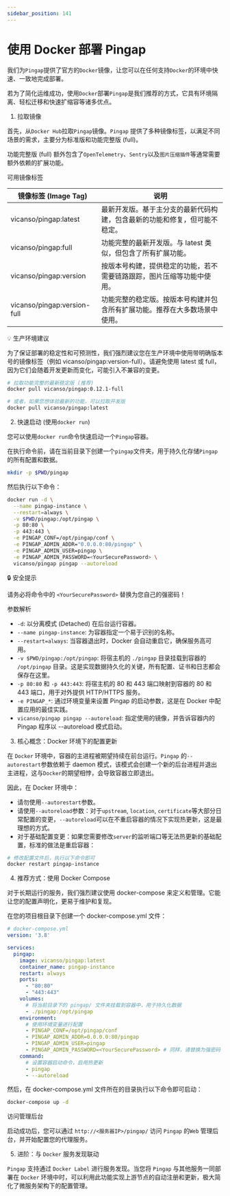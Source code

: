 ```yaml
---
sidebar_position: 141
---
```


# 使用 Docker 部署 Pingap

我们为`Pingap`提供了官方的`Docker`镜像，让您可以在任何支持`Docker`的环境中快速、一致地完成部署。

若为了简化运维成功，使用`Docker`部署`Pingap`是我们推荐的方式，它具有环境隔离、轻松迁移和快速扩缩容等诸多优点。

1. 拉取镜像

首先，从`Docker Hub`拉取`Pingap`镜像。`Pingap` 提供了多种镜像标签，以满足不同场景的需求，主要分为标准版和功能完整版 (full)。

功能完整版 (full) 额外包含了`OpenTelemetry`、`Sentry`以及`图片压缩插件`等通常需要额外依赖的扩展功能。

可用镜像标签

| 镜像标签 (Image Tag)        | 说明                                                                       |
| --------------------------- | -------------------------------------------------------------------------- |
| vicanso/pingap:latest       | 最新开发版。基于主分支的最新代码构建，包含最新的功能和修复，但可能不稳定。 |
| vicanso/pingap:full         | 功能完整的最新开发版。与 latest 类似，但包含了所有扩展功能。               |
| vicanso/pingap:version      | 按版本号构建，提供稳定的功能，若不需要链路跟踪，图片压缩等功能中使用。     |
| vicanso/pingap:version-full | 功能完整的稳定版。按版本号构建并包含所有扩展功能。推荐在大多数场景中使用。 |


💡 生产环境建议

为了保证部署的稳定性和可预测性，我们强烈建议您在生产环境中使用带明确版本号的镜像标签（例如 vicanso/pingap:version-full）。请避免使用 latest 或 full，因为它们会随着开发更新而变化，可能引入不兼容的变更。

```bash
# 拉取功能完整的最新稳定版 (推荐)
docker pull vicanso/pingap:0.12.1-full

# 或者，如果您想体验最新的功能，可以拉取开发版
docker pull vicanso/pingap:latest
```


2. 快速启动 (使用`docker run`)

您可以使用`docker run`命令快速启动一个`Pingap`容器。

在执行命令前，请在当前目录下创建一个`pingap`文件夹，用于持久化存储`Pingap`的所有配置和数据。

```bash
mkdir -p $PWD/pingap
```

然后执行以下命令：

```bash
docker run -d \
  --name pingap-instance \
  --restart=always \
  -v $PWD/pingap:/opt/pingap \
  -p 80:80 \
  -p 443:443 \
  -e PINGAP_CONF=/opt/pingap/conf \
  -e PINGAP_ADMIN_ADDR="0.0.0.0:80/pingap" \
  -e PINGAP_ADMIN_USER=pingap \
  -e PINGAP_ADMIN_PASSWORD=<YourSecurePassword> \
  vicanso/pingap pingap --autoreload
```


🔒 安全提示

请务必将命令中的 `<YourSecurePassword>` 替换为您自己的强密码！

参数解析
- `-d`: 以分离模式 (Detached) 在后台运行容器。
- `--name pingap-instance`: 为容器指定一个易于识别的名称。
- `--restart=always`: 当容器退出时，Docker 会自动重启它，确保服务高可用。
- `-v $PWD/pingap:/opt/pingap`: 将宿主机的 `./pingap` 目录挂载到容器的 `/opt/pingap` 目录。这是实现数据持久化的关键，所有配置、证书和日志都会保存在这里。
- `-p 80:80` 和 `-p 443:443`: 将宿主机的 80 和 443 端口映射到容器的 80 和 443 端口，用于对外提供 HTTP/HTTPS 服务。
- `-e PINGAP_*`: 通过环境变量来设置 Pingap 的启动参数，这是在 Docker 中配置应用的最佳实践。
- `vicanso/pingap pingap --autoreload`: 指定使用的镜像，并告诉容器内的 Pingap 程序以 --autoreload 模式启动。


3. 核心概念：Docker 环境下的配置更新

在 `Docker` 环境中，容器的主进程被期望持续在前台运行。`Pingap` 的`--autorestart`参数依赖于 daemon 模式，该模式会创建一个新的后台进程并退出主进程，这与`Docker`的期望相悖，会导致容器立即退出。

因此，在 Docker 环境中：

- 请勿使用`--autorestart`参数。
- 请使用`--autoreload`参数：对于`upstream`, `location`, `certificate`等大部分日常配置的变更，`--autoreload`可以在不重启容器的情况下实现热更新，这是最理想的方式。
- 对于基础配置变更：如果您需要修改`server`的监听端口等无法热更新的基础配置，标准的做法是重启容器：

```bash
# 修改配置文件后，执行以下命令即可
docker restart pingap-instance
```

4. 推荐方式：使用 Docker Compose

对于长期运行的服务，我们强烈建议使用 docker-compose 来定义和管理。它能让您的配置声明化，更易于维护和复现。

在您的项目根目录下创建一个 docker-compose.yml 文件：

```yaml
# docker-compose.yml
version: '3.8'

services:
  pingap:
    image: vicanso/pingap:latest
    container_name: pingap-instance
    restart: always
    ports:
      - "80:80"
      - "443:443"
    volumes:
      # 将当前目录下的 pingap/ 文件夹挂载到容器中，用于持久化数据
      - ./pingap:/opt/pingap
    environment:
      # 使用环境变量进行配置
      - PINGAP_CONF=/opt/pingap/conf
      - PINGAP_ADMIN_ADDR=0.0.0.0:80/pingap
      - PINGAP_ADMIN_USER=pingap
      - PINGAP_ADMIN_PASSWORD=<YourSecurePassword> # 同样，请替换为强密码
    command:
      # 设置容器启动命令，启用热更新
      - pingap
      - --autoreload
```

然后，在 docker-compose.yml 文件所在的目录执行以下命令即可启动：

```bash
docker-compose up -d
```

访问管理后台

启动成功后，您可以通过 `http://<服务器IP>/pingap/` 访问 `Pingap` 的`Web` 管理后台，并开始配置您的代理服务。


5. 进阶：与 `Docker` 服务发现联动

`Pingap` 支持通过 `Docker Label` 进行服务发现。当您将 `Pingap` 与其他服务一同部署在 `Docker` 环境中时，可以利用此功能实现上游节点的自动注册和更新，极大简化了微服务架构下的配置管理。

